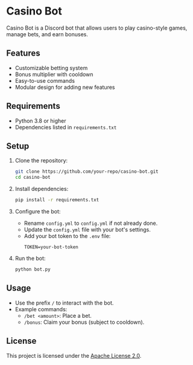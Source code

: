 # Casino Bot

Casino Bot is a Discord bot that allows users to play casino-style games, manage bets, and earn bonuses.

## Features
- Customizable betting system
- Bonus multiplier with cooldown
- Easy-to-use commands
- Modular design for adding new features

## Requirements
- Python 3.8 or higher
- Dependencies listed in `requirements.txt`

## Setup

1. Clone the repository:
   ```bash
   git clone https://github.com/your-repo/casino-bot.git
   cd casino-bot
   ```

2. Install dependencies:
   ```bash
   pip install -r requirements.txt
   ```

3. Configure the bot:
   - Rename `config.yml` to `config.yml` if not already done.
   - Update the `config.yml` file with your bot's settings.
   - Add your bot token to the `.env` file:
     ```
     TOKEN=your-bot-token
     ```

4. Run the bot:
   ```bash
   python bot.py
   ```

## Usage
- Use the prefix `/` to interact with the bot.
- Example commands:
  - `/bet <amount>`: Place a bet.
  - `/bonus`: Claim your bonus (subject to cooldown).

## License
This project is licensed under the [Apache License 2.0](LICENSE).
